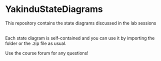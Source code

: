 # YakinduStateDiagrams
This repository contains the state diagrams discussed in the lab sessions <br/><br/>

Each state diagram is self-contained and you can use it by importing the folder or the .zip file as usual.

Use the course forum for any questions!
